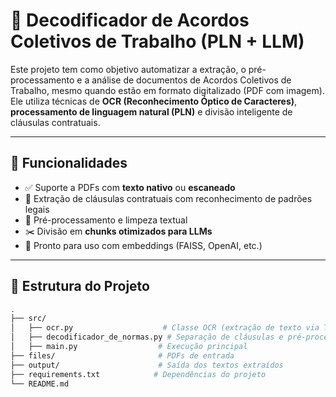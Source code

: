 # 🧠 Decodificador de Acordos Coletivos de Trabalho (PLN + LLM)

Este projeto tem como objetivo automatizar a extração, o pré-processamento e a análise de documentos de Acordos Coletivos de Trabalho, mesmo quando estão em formato digitalizado (PDF com imagem). Ele utiliza técnicas de **OCR (Reconhecimento Óptico de Caracteres)**, **processamento de linguagem natural (PLN)** e divisão inteligente de cláusulas contratuais.

---

## 🚀 Funcionalidades

- ✅ Suporte a PDFs com **texto nativo** ou **escaneado**
- 🧾 Extração de cláusulas contratuais com reconhecimento de padrões legais
- 🧠 Pré-processamento e limpeza textual
- ✂️ Divisão em **chunks otimizados para LLMs**
- 🧪 Pronto para uso com embeddings (FAISS, OpenAI, etc.)

---

## 📂 Estrutura do Projeto

```bash
.
├── src/
│   ├── ocr.py                    # Classe OCR (extração de texto via Tesseract)
│   ├── decodificador_de_normas.py # Separação de cláusulas e pré-processamento
│   ├── main.py                  # Execução principal
├── files/                       # PDFs de entrada
├── output/                      # Saída dos textos extraídos
├── requirements.txt            # Dependências do projeto
└── README.md
